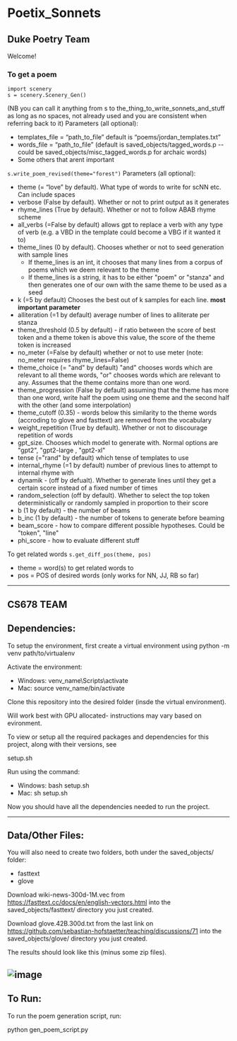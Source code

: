 # Poetix_Sonnets

## Duke Poetry Team

Welcome!

### To get a poem

```
import scenery
s = scenery.Scenery_Gen()
```
(NB you can call it anything from s to the_thing_to_write_sonnets_and_stuff as long as no spaces, not already used and you are consistent when referring back to it)
Parameters (all optional):
- templates_file = “path_to_file” default is “poems/jordan_templates.txt”
- words_file = “path_to_file” (default is saved_objects/tagged_words.p -- could be saved_objects/misc_tagged_words.p for archaic words)
- Some others that arent important

`s.write_poem_revised(theme="forest")`
Parameters (all optional):
- theme (= “love” by default). What type of words to write for scNN etc. Can include spaces
- verbose (False by default). Whether or not to print output as it generates
- rhyme_lines (True by default). Whether or not to follow ABAB rhyme scheme 
- all_verbs (=False by default) allows gpt to replace a verb with any type of verb (e.g. a VBD in the template could become a VBG if it wanted it to)
- theme_lines (0 by default). Chooses whether or not to seed generation with sample lines
  -   If theme_lines is an int, it chooses that many lines from a corpus of poems which we deem relevant to the theme
  -   If theme_lines is a string, it has to be either "poem" or "stanza" and then generates one of our own with the same theme to be used as a seed
- k (=5 by default) Chooses the best out of k samples for each line. **most important parameter**
- alliteration (=1 by default) average number of lines to alliterate per stanza
- theme_threshold (0.5 by default) - if ratio between the score of best token and a theme token is above this value, the score of the theme token is increased
- no_meter (=False by default) whether or not to use meter (note: no_meter requires rhyme_lines=False)
- theme_choice (= "and" by default) "and" chooses words which are relevant to all theme words, "or" chooses words which are relevant to any. Assumes that the theme contains more than one word.
- theme_progression (False by default) assuming that the theme has more than one word, write half the poem using one theme and the second half with the other (and some interpolation)
- theme_cutoff (0.35) - words below this similarity to the theme words (accroding to glove and fasttext) are removed from the vocabulary
- weight_repetition (True by default). Whether or not to discourage repetition of words
- gpt_size. Chooses which model to generate with. Normal options are "gpt2", "gpt2-large
, "gpt2-xl"
- tense (="rand" by default) which tense of templates to use
- internal_rhyme (=1 by default) number of previous lines to attempt to internal rhyme with
- dynamik - (off by defualt). Whether to generate lines until they get a certain score instead of a fixed number of times
- random_selection (off by default). Whether to select the top token deterministically or randomly sampled in proportion to their score
- b (1 by default) - the number of beams
- b_inc (1 by default) - the number of tokens to generate before beaming
- beam_score - how to compare different possible hypotheses. Could be "token", "line"
- phi_score - how to evaluate different stuff

To get related words
`s.get_diff_pos(theme, pos)`
- theme = word(s) to get related words to
- pos = POS of desired words (only works for NN, JJ, RB so far)

-----------------------------------------------------------------------------------------------------------------------------

CS678 TEAM
--------------

Dependencies:
-------------
To setup the environment, first create a virtual environment using python -m venv path/to/virtualenv

Activate the environment:
  - Windows: venv_name\Scripts\activate
  - Mac: source venv_name/bin/activate

Clone this repository into the desired folder (insde the virtual environment).

Will work best with GPU allocated- instructions may vary based on evironment.

To view or setup all the required packages and dependencies for this project, along with their versions, see

setup.sh

Run using the command: 
 - Windows: bash setup.sh
 - Mac: sh setup.sh

Now you should have all the dependencies needed to run the project.

-------------------------

Data/Other Files:
-----------------

You will also need to create two folders, both under the saved_objects/ folder:

  - fasttext
  - glove

Download wiki-news-300d-1M.vec from 
  https://fasttext.cc/docs/en/english-vectors.html
into the saved_objects/fasttext/ directory you just created.

Download glove.42B.300d.txt from the last link on 
  https://github.com/sebastian-hofstaetter/teaching/discussions/71
into the saved_objects/glove/ directory you just created.

The results should look like this (minus some zip files).

![image](https://github.com/sdandibh7321/CS678Project-PoetixSonnets/assets/16819982/95f586c5-fe08-43b1-a697-0db787e9443e)
---------

To Run:
---------

To run the poem generation script, run:

  python gen_poem_script.py


